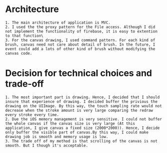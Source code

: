 # Architecture
    1. The main architecture of application is MVC.
    2. I used the the proxy pattern for the File access. Although I did not implement the functionality of firebase, it is easy to extention to that function\
    3. For the canvas drawing, I used command pattern. For each kind of brush, canvas need not care about detail of brush. In the future, I event could add a lots of other kind of brush without modifying the canvas code.
# Decision for technical choices and trade-off
    1. The most important part is drawing. Hence, I decided that I should insure that experience of drawing. I decided buffer the privious the drawing on the UIImage. By this way, the touch sampling rate would not decrease when the stroke amount is very large comparing the redraw every stroke every time.
    2. Due the iOS memory management is very sensitive. I could not buffer the whole canvas if the canvas size is very large (At this application, I give canvas a fixed size (2000*2000)). Hence, I decide only buffer the visible part of canvas.By this way, I could make drawing job is smooth and memory usage is low. 
    3. The trade off of my method is that scrolling of the canvas is not smooth. But I though it's acceptable.


